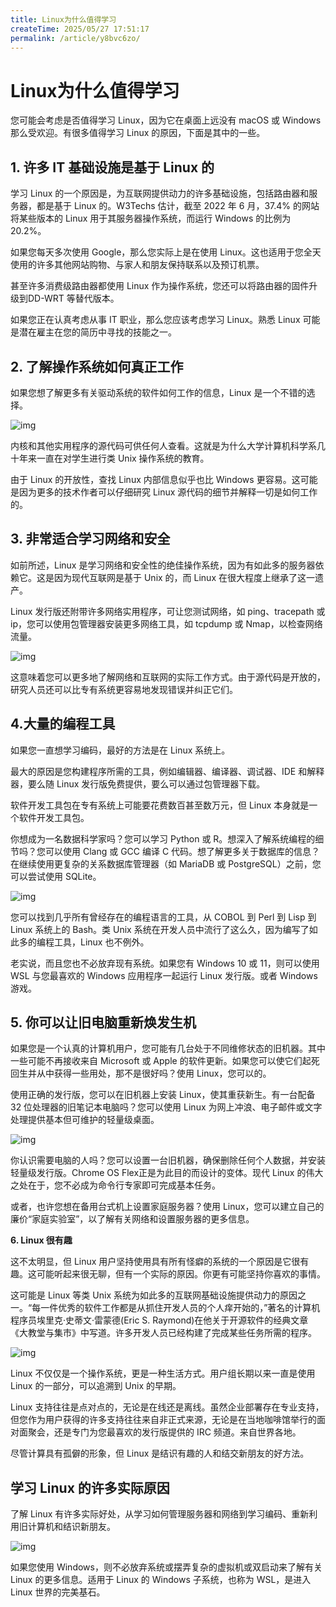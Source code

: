 ```yaml
---
title: Linux为什么值得学习
createTime: 2025/05/27 17:51:17
permalink: /article/y8bvc6zo/
---
```

# Linux为什么值得学习

您可能会考虑是否值得学习 Linux，因为它在桌面上远没有 macOS 或 Windows 那么受欢迎。有很多值得学习 Linux 的原因，下面是其中的一些。

## **1. 许多 IT 基础设施是基于 Linux 的**

学习 Linux 的一个原因是，为互联网提供动力的许多基础设施，包括路由器和服务器，都是基于 Linux 的。W3Techs 估计，截至 2022 年 6 月，37.4% 的网站将某些版本的 Linux 用于其服务器操作系统，而运行 Windows 的比例为 20.2%。



如果您每天多次使用 Google，那么您实际上是在使用 Linux。这也适用于您全天使用的许多其他网站购物、与家人和朋友保持联系以及预订机票。

甚至许多消费级路由器都使用 Linux 作为操作系统，您还可以将路由器的固件升级到DD-WRT 等替代版本。

如果您正在认真考虑从事 IT 职业，那么您应该考虑学习 Linux。熟悉 Linux 可能是潜在雇主在您的简历中寻找的技能之一。

## **2. 了解操作系统如何真正工作**

如果您想了解更多有关驱动系统的软件如何工作的信息，Linux 是一个不错的选择。

![img](https://imgoss.xgss.net/picgo/65a81e0764a187b7723a8a75812b2e74.png?aliyun)

内核和其他实用程序的源代码可供任何人查看。这就是为什么大学计算机科学系几十年来一直在对学生进行类 Unix 操作系统的教育。

由于 Linux 的开放性，查找 Linux 内部信息似乎也比 Windows 更容易。这可能是因为更多的技术作者可以仔细研究 Linux 源代码的细节并解释一切是如何工作的。

## **3. 非常适合学习网络和安全**

如前所述，Linux 是学习网络和安全性的绝佳操作系统，因为有如此多的服务器依赖它。这是因为现代互联网是基于 Unix 的，而 Linux 在很大程度上继承了这一遗产。

Linux 发行版还附带许多网络实用程序，可让您测试网络，如 ping、tracepath 或 ip，您可以使用包管理器安装更多网络工具，如 tcpdump 或 Nmap，以检查网络流量。

![img](https://imgoss.xgss.net/picgo/eec15b66ca7298c67952aa414371775c.jpeg?aliyun)

这意味着您可以更多地了解网络和互联网的实际工作方式。由于源代码是开放的，研究人员还可以比专有系统更容易地发现错误并纠正它们。

## **4.大量的编程工具**

如果您一直想学习编码，最好的方法是在 Linux 系统上。

最大的原因是您构建程序所需的工具，例如编辑器、编译器、调试器、IDE 和解释器，要么随 Linux 发行版免费提供，要么可以通过包管理器下载。

软件开发工具包在专有系统上可能要花费数百甚至数万元，但 Linux 本身就是一个软件开发工具包。

你想成为一名数据科学家吗？您可以学习 Python 或 R。想深入了解系统编程的细节吗？您可以使用 Clang 或 GCC 编译 C 代码。想了解更多关于数据库的信息？在继续使用更复杂的关系数据库管理器（如 MariaDB 或 PostgreSQL）之前，您可以尝试使用 SQLite。

![img](https://imgoss.xgss.net/picgo/4b39cefb2e0f915190f5b49ddece40ea.jpeg?aliyun)

您可以找到几乎所有曾经存在的编程语言的工具，从 COBOL 到 Perl 到 Lisp 到 Linux 系统上的 Bash。类 Unix 系统在开发人员中流行了这么久，因为编写了如此多的编程工具，Linux 也不例外。

老实说，而且您也不必放弃现有系统。如果您有 Windows 10 或 11，则可以使用 WSL 与您最喜欢的 Windows 应用程序一起运行 Linux 发行版。或者 Windows 游戏。

## **5. 你可以让旧电脑重新焕发生机**

如果您是一个认真的计算机用户，您可能有几台处于不同维修状态的旧机器。其中一些可能不再接收来自 Microsoft 或 Apple 的软件更新。如果您可以使它们起死回生并从中获得一些用处，那不是很好吗？使用 Linux，您可以的。

使用正确的发行版，您可以在旧机器上安装 Linux，使其重获新生。有一台配备 32 位处理器的旧笔记本电脑吗？您可以使用 Linux 为网上冲浪、电子邮件或文字处理提供基本但可维护的轻量级桌面。

![img](https://imgoss.xgss.net/picgo/69ca67f51e38a718ec83f41670838613.jpeg?aliyun)

你认识需要电脑的人吗？您可以设置一台旧机器，确保删除任何个人数据，并安装轻量级发行版。Chrome OS Flex正是为此目的而设计的变体。现代 Linux 的伟大之处在于，您不必成为命令行专家即可完成基本任务。

或者，也许您想在备用台式机上设置家庭服务器？使用 Linux，您可以建立自己的廉价“家庭实验室”，以了解有关网络和设置服务器的更多信息。

**6. Linux 很有趣**

这不太明显，但 Linux 用户坚持使用具有所有怪癖的系统的一个原因是它很有趣。这可能听起来很无聊，但有一个实际的原因。你更有可能坚持你喜欢的事情。

这可能是 Linux 等类 Unix 系统为如此多的互联网基础设施提供动力的原因之一。“每一件优秀的软件工作都是从抓住开发人员的个人痒开始的，”著名的计算机程序员埃里克·史蒂文·雷蒙德(Eric S. Raymond)在他关于开源软件的经典文章《大教堂与集市》中写道。许多开发人员已经构建了完成某些任务所需的程序。

![img](https://imgoss.xgss.net/picgo/89a5628c0ca264a42db20f5437a83ccc.jpeg?aliyun)

Linux 不仅仅是一个操作系统，更是一种生活方式。用户组长期以来一直是使用 Linux 的一部分，可以追溯到 Unix 的早期。

Linux 支持往往是点对点的，无论是在线还是离线。虽然企业部署存在专业支持，但您作为用户获得的许多支持往往来自非正式来源，无论是在当地咖啡馆举行的面对面聚会，还是专门为您最喜欢的发行版提供的 IRC 频道。来自世界各地。

尽管计算具有孤僻的形象，但 Linux 是结识有趣的人和结交新朋友的好方法。

## **学习 Linux 的许多实际原因**

了解 Linux 有许多实际好处，从学习如何管理服务器和网络到学习编码、重新利用旧计算机和结识新朋友。

![img](https://imgoss.xgss.net/picgo/0fec8901ea5a6d191fa0152b79efebd8.jpeg?aliyun)

如果您使用 Windows，则不必放弃系统或摆弄复杂的虚拟机或双启动来了解有关 Linux 的更多信息。适用于 Linux 的 Windows 子系统，也称为 WSL，是进入 Linux 世界的完美基石。